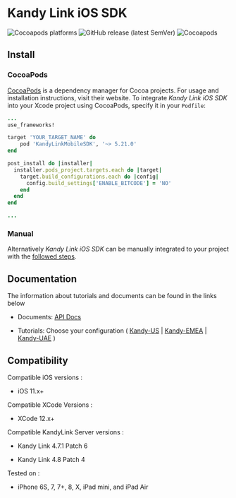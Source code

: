 # Kandy Link iOS SDK

<p>
    <img alt="Cocoapods platforms" src="https://img.shields.io/cocoapods/p/KandyLinkMobileSDK">
    <img alt="GitHub release (latest SemVer)" src="https://img.shields.io/github/v/release/kandy-io/kandy-link-ios-sdk">
    <img alt="Cocoapods" src="https://img.shields.io/cocoapods/v/KandyLinkMobileSDK">
</p>

## Install

### CocoaPods

[CocoaPods](https://cocoapods.org/pods/KandyLinkMobileSDK) is a dependency manager for Cocoa projects. For usage and installation instructions, visit their website. To integrate *Kandy Link iOS SDK* into your Xcode project using CocoaPods, specify it in your `Podfile`:

```ruby
...
use_frameworks!

target 'YOUR_TARGET_NAME' do
    pod 'KandyLinkMobileSDK', '~> 5.21.0'
end

post_install do |installer|
  installer.pods_project.targets.each do |target|
    target.build_configurations.each do |config|
      config.build_settings['ENABLE_BITCODE'] = 'NO'
    end
  end
end

...
```

### Manual

Alternatively *Kandy Link iOS SDK* can be manually integrated to your project with the [followed steps](https://kandy-io.github.io/kandy-link-ios-sdk/tutorials/#/?id=manual-installation-after-v5170).  

## Documentation

The information about tutorials and documents can be found in the links below

* Documents: [API Docs](https://kandy-io.github.io/kandy-link-ios-sdk/docs)

* Tutorials: Choose your configuration ( [Kandy-US](https://kandy-io.github.io/kandy-link-ios-sdk/tutorials/?SUBSCRIPTIONFQDN=webrtc-na.kandy.io&WEBSOCKETFQDN=webrtc-na.kandy.io&ICESERVER1=turn-na-1.kandy.io&ICESERVER2=turn-na-2.kandy.io) | [Kandy-EMEA](https://kandy-io.github.io/kandy-link-ios-sdk/tutorials/?SUBSCRIPTIONFQDN=webrtc-em.kandy.io&WEBSOCKETFQDN=webrtc-em.kandy.io&ICESERVER1=turn-em-1.kandy.io&ICESERVER2=turn-em-2.kandy.io) | [Kandy-UAE](https://kandy-io.github.io/kandy-link-ios-sdk/tutorials/?SUBSCRIPTIONFQDN=ct-webrtc.etisalat.ae&WEBSOCKETFQDN=ct-webrtc.etisalat.ae&ICESERVER1=ct-turn1.etisalat.ae&ICESERVER2=ct-turn2.etisalat.ae) )

## Compatibility

Compatible iOS versions :

* iOS 11.x+

Compatible XCode Versions :

* XCode 12.x+

Compatible KandyLink Server versions :

* Kandy Link 4.7.1 Patch 6

* Kandy Link 4.8 Patch 4

Tested on :

* iPhone 6S, 7, 7+, 8, X, iPad mini, and iPad Air

